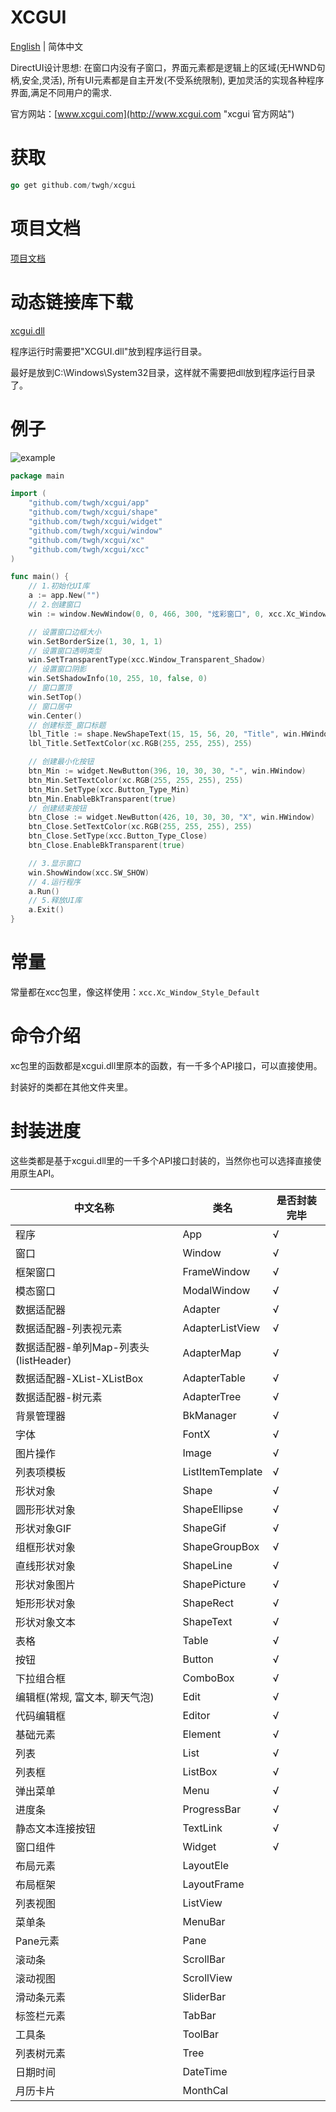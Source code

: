 # XCGUI

[English](./README-en.md) | 简体中文

DirectUI设计思想: 在窗口内没有子窗口，界面元素都是逻辑上的区域(无HWND句柄,安全,灵活), 所有UI元素都是自主开发(不受系统限制),  更加灵活的实现各种程序界面,满足不同用户的需求.

官方网站：[www.xcgui.com](http://www.xcgui.com "xcgui 官方网站")

# 获取

```go
go get github.com/twgh/xcgui
```

# 项目文档

[项目文档](https://github.com/twgh/xcgui/blob/main/help/%E7%82%AB%E5%BD%A9%E7%95%8C%E9%9D%A2%E5%BA%93-%E5%B8%AE%E5%8A%A9%E6%96%87%E6%A1%A3(v3.0)-(2021-08-04).chm)

# 动态链接库下载

[xcgui.dll](https://github.com/twgh/xcgui/blob/main/help/XCGUI.dll)

程序运行时需要把"XCGUI.dll"放到程序运行目录。

最好是放到C:\Windows\System32目录，这样就不需要把dll放到程序运行目录了。

# 例子

![example](https://github.com/twgh/xcgui/blob/main/example/1/1.jpg)

```go
package main

import (
	"github.com/twgh/xcgui/app"
	"github.com/twgh/xcgui/shape"
	"github.com/twgh/xcgui/widget"
	"github.com/twgh/xcgui/window"
	"github.com/twgh/xcgui/xc"
	"github.com/twgh/xcgui/xcc"
)

func main() {
	// 1.初始化UI库
	a := app.New("")
	// 2.创建窗口
	win := window.NewWindow(0, 0, 466, 300, "炫彩窗口", 0, xcc.Xc_Window_Style_Default)

	// 设置窗口边框大小
	win.SetBorderSize(1, 30, 1, 1)
	// 设置窗口透明类型
	win.SetTransparentType(xcc.Window_Transparent_Shadow)
	// 设置窗口阴影
	win.SetShadowInfo(10, 255, 10, false, 0)
	// 窗口置顶
	win.SetTop()
	// 窗口居中
	win.Center()
	// 创建标签_窗口标题
	lbl_Title := shape.NewShapeText(15, 15, 56, 20, "Title", win.HWindow)
	lbl_Title.SetTextColor(xc.RGB(255, 255, 255), 255)

	// 创建最小化按钮
	btn_Min := widget.NewButton(396, 10, 30, 30, "-", win.HWindow)
	btn_Min.SetTextColor(xc.RGB(255, 255, 255), 255)
	btn_Min.SetType(xcc.Button_Type_Min)
	btn_Min.EnableBkTransparent(true)
	// 创建结束按钮
	btn_Close := widget.NewButton(426, 10, 30, 30, "X", win.HWindow)
	btn_Close.SetTextColor(xc.RGB(255, 255, 255), 255)
	btn_Close.SetType(xcc.Button_Type_Close)
	btn_Close.EnableBkTransparent(true)

	// 3.显示窗口
	win.ShowWindow(xcc.SW_SHOW)
	// 4.运行程序
	a.Run()
	// 5.释放UI库
	a.Exit()
}
```

# 常量

常量都在xcc包里，像这样使用：`xcc.Xc_Window_Style_Default`

# 命令介绍

xc包里的函数都是xcgui.dll里原本的函数，有一千多个API接口，可以直接使用。

封装好的类都在其他文件夹里。

# 封装进度

这些类都是基于xcgui.dll里的一千多个API接口封装的，当然你也可以选择直接使用原生API。

| 中文名称                              | 类名             | 是否封装完毕 |
| ------------------------------------- | ---------------- | ------------ |
| 程序                                  | App              | √            |
| 窗口                                  | Window           | √            |
| 框架窗口                              | FrameWindow      | √            |
| 模态窗口                              | ModalWindow      | √            |
| 数据适配器                            | Adapter          | √            |
| 数据适配器-列表视元素                 | AdapterListView  | √            |
| 数据适配器-单列Map-列表头(listHeader) | AdapterMap       | √            |
| 数据适配器-XList-XListBox             | AdapterTable     | √            |
| 数据适配器-树元素                     | AdapterTree      | √            |
| 背景管理器                            | BkManager        | √            |
| 字体                                  | FontX            | √            |
| 图片操作                              | Image            | √            |
| 列表项模板                            | ListItemTemplate | √            |
| 形状对象                              | Shape            | √            |
| 圆形形状对象                          | ShapeEllipse     | √            |
| 形状对象GIF                           | ShapeGif         | √            |
| 组框形状对象                          | ShapeGroupBox    | √            |
| 直线形状对象                          | ShapeLine        | √            |
| 形状对象图片                          | ShapePicture     | √            |
| 矩形形状对象                          | ShapeRect        | √            |
| 形状对象文本                          | ShapeText        | √            |
| 表格                                  | Table            | √            |
| 按钮                                  | Button           | √            |
| 下拉组合框                            | ComboBox         | √            |
| 编辑框(常规, 富文本, 聊天气泡)        | Edit             | √            |
| 代码编辑框                            | Editor           | √            |
| 基础元素                              | Element          | √            |
| 列表                                  | List             | √            |
| 列表框                                | ListBox          | √            |
| 弹出菜单                              | Menu             | √            |
| 进度条                                | ProgressBar      | √            |
| 静态文本连接按钮                      | TextLink         | √            |
| 窗口组件                              | Widget           | √            |
| 布局元素                              | LayoutEle        |              |
| 布局框架                              | LayoutFrame      |              |
| 列表视图                              | ListView         |              |
| 菜单条                                | MenuBar          |              |
| Pane元素                              | Pane             |              |
| 滚动条                                | ScrollBar        |              |
| 滚动视图                              | ScrollView       |              |
| 滑动条元素                            | SliderBar        |              |
| 标签栏元素                            | TabBar           |              |
| 工具条                                | ToolBar          |              |
| 列表树元素                            | Tree             |              |
| 日期时间                              | DateTime         |              |
| 月历卡片                              | MonthCal         |              |

